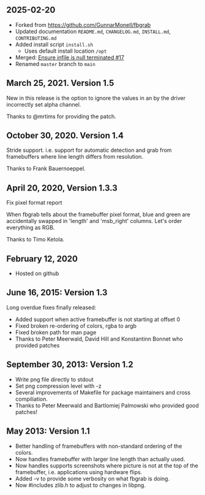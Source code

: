 ## 2025-02-20

- Forked from https://github.com/GunnarMonell/fbgrab
- Updated documentation `README.md`, `CHANGELOG.md`, `INSTALL.md`, `CONTRIBUTING.md`
- Added install script `install.sh`
  - Uses default install location `/opt`
- Merged: [Ensure infile is null terminated #17](https://github.com/GunnarMonell/fbgrab/pull/17)
- Renamed `master` branch to `main`

## March 25, 2021. Version 1.5

New in this release is the option to ignore the values in an by the driver incorrectly set alpha channel.

Thanks to @mrtims for providing the patch.

## October 30, 2020. Version 1.4

Stride support. i.e. support for automatic detection and grab from framebuffers where line length differs from resolution.

Thanks to Frank Bauernoeppel.

## April 20, 2020, Version 1.3.3

Fix pixel format report

When fbgrab tells about the framebuffer pixel format, blue and green
are accidentally swapped in 'length' and 'msb_right' columns. Let's
order everything as RGB.

Thanks to Timo Ketola.

## February 12, 2020

- Hosted on github

## June 16, 2015: Version 1.3

Long overdue fixes finally released:

- Added support when active framebuffer is not starting at offset 0
- Fixed broken re-ordering of colors, rgba to argb
- Fixed broken path for man page
- Thanks to Peter Meerwald, David Hill and Konstantinn Bonnet who provided patches

## September 30, 2013: Version 1.2

- Write png file directly to stdout
- Set png compression level with -z
- Several improvements of Makefile for package maintainers and cross compiliation.
- Thanks to Peter Meerwald and Bartlomiej Palmowski who provided good patches!

## May 2013: Version 1.1

- Better handling of framebuffers with non-standard ordering of the colors.
- Now handles framebuffer with larger line length than actually used.
- Now handles supports screenshots where picture is not at the top of the framebuffer, i.e. applications using hardware flips.
- Added -v to provide some verbosity on what fbgrab is doing.
- Now #includes zlib.h to adjust to changes in libpng.
